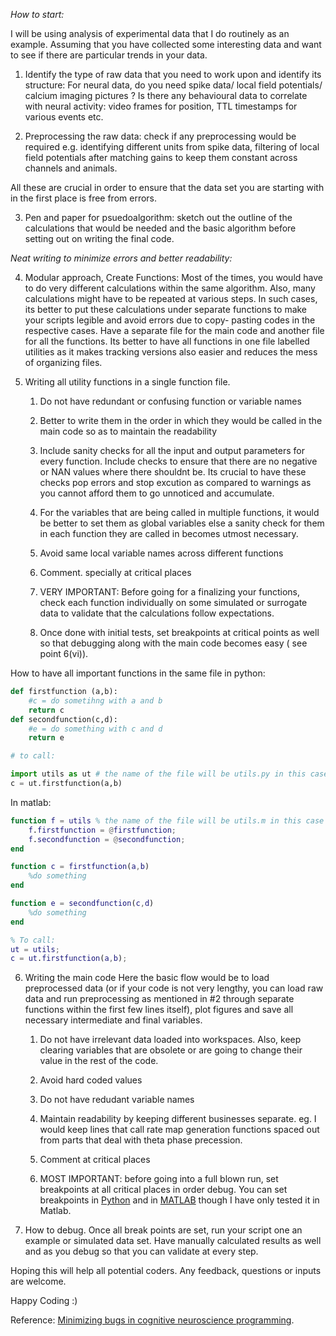 
*How to start:*

I will be using analysis of experimental data that I do routinely as an example. Assuming that you have collected some interesting data and want to see if there are particular trends in your data. 

1. Identify the type of raw data that you need to work upon and identify its structure: For neural data, do you need spike data/ local field potentials/ calcium imaging pictures ? Is there any behavioural data to correlate with neural activity: video frames for position, TTL timestamps for various events etc. 

2. Preprocessing the raw data: check if any preprocessing would be required e.g. identifying different units from spike data, filtering of local field potentials after matching gains to keep them constant across channels and animals. 

All these are crucial in order to ensure that the data set you are starting with in the first place is free from errors. 

3. Pen and paper for psuedoalgorithm: sketch out the outline of the calculations that would be needed and the basic algorithm before setting out on writing the final code.

*Neat writing to minimize errors and better readability:*

4. Modular approach, Create Functions: Most of the times, you would have to do very different calculations within the same algorithm. Also, many calculations might have to be repeated at various steps. In such cases, its better to put these calculations under separate functions to make your scripts legible and avoid errors due to copy- pasting codes in the respective cases. Have a separate file for the main code and another file for all the functions. Its better to have all functions in one file labelled utilities as it makes tracking versions also easier and reduces the mess of organizing files. 

5. Writing all utility functions in a single function file.  

    1. Do  not have redundant or confusing function or variable names

    2. Better to write them in the order in which they would be called in the main code so as to maintain the readability
    
    3. Include sanity checks for all the input and output parameters for every function. Include checks to ensure that there are no negative or NAN values where there shouldnt be.
  Its crucial to have these checks pop errors and stop excution as compared to warnings as you cannot afford them to go unnoticed and accumulate. 

    4. For the variables that are being called in multiple functions, it would be better to set them as global variables else a sanity check for them in each function they are   called in becomes utmost necessary. 

    5. Avoid same local variable names across different functions

    6. Comment. specially at critical places

    7. VERY IMPORTANT: Before going for a finalizing your functions, check each function individually on some simulated or surrogate data to validate that the calculations follow expectations. 

    8. Once done with initial tests, set breakpoints at critical points as well so that debugging along with the main code becomes easy ( see point 6(vi)).
    
How to have all important functions in the same file in python:      
    
```python
def firstfunction (a,b):
    #c = do sometihng with a and b
    return c
def secondfunction(c,d):
    #e = do something with c and d
    return e

# to call: 

import utils as ut # the name of the file will be utils.py in this case
c = ut.firstfunction(a,b)
```

In matlab: 

```matlab
function f = utils % the name of the file will be utils.m in this case
    f.firstfunction = @firstfunction;
    f.secondfunction = @secondfunction;
end

function c = firstfunction(a,b)
    %do something 
end

function e = secondfunction(c,d)
    %do something
end

% To call:
ut = utils;
c = ut.firstfunction(a,b);  
```
  
6. Writing the main code
Here the basic flow would be to load preprocessed data (or if your code is not very lengthy, you can load raw data and run preprocessing as mentioned in #2 through separate functions within the first few lines itself), plot figures and save all necessary intermediate and final variables.

    1. Do not have irrelevant data loaded into workspaces. Also, keep clearing variables that are obsolete or are going to change their value in the rest of the code. 

    2. Avoid hard coded values

    3. Do not have redudant variable names

    4. Maintain readability by keeping different businesses separate. eg. I would keep lines that call rate map generation functions spaced out from parts that deal with theta phase precession. 

    5. Comment at critical places

    6. MOST IMPORTANT: before going into a full blown run, set breakpoints at all critical places in order debug. You can set breakpoints in [Python](https://poweruser.blog/setting-a-breakpoint-in-python-438e23fe6b28) and in [MATLAB](https://in.mathworks.com/help/matlab/matlab_prog/set-breakpoints.html) though I have only tested it in Matlab. 

7. How to debug.
Once all break points are set, run your script one an example or simulated data set. Have manually calculated results as well and as you debug so that you can validate at every step. 

Hoping this will help all potential coders. Any feedback, questions or inputs are welcome. 

Happy Coding :)




Reference: 
[Minimizing bugs in cognitive neuroscience programming](https://www.ncbi.nlm.nih.gov/pmc/articles/PMC4269119/).

